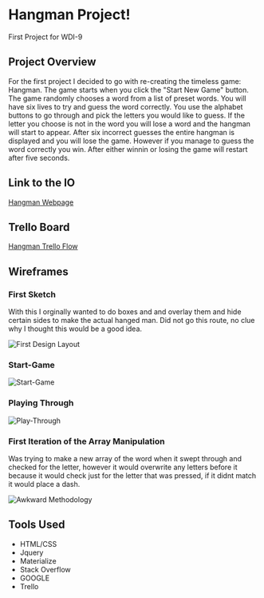 # Hangman Project!
First Project for WDI-9

## Project Overview
For the first project I decided to go with re-creating the timeless game: Hangman. The game starts when you click the "Start New Game" button. The game randomly chooses a word
from a list of preset words. You will have six lives to try and guess the word correctly. You use the alphabet buttons to go through and pick the letters you would like to guess. If the letter you choose is not in the word you will lose a word and the hangman will start to appear. After six incorrect guesses the entire hangman is displayed and you will lose the game. However if you manage to guess the word correctly you win. After either winnin or losing the game will restart after five seconds.

## Link to the IO
[Hangman Webpage](http://ryan-wilkinson-hangman.bitballoon.com/)

## Trello Board
[Hangman Trello Flow](https://trello.com/b/6Z3myJRZ/first-project)

## Wireframes
### First Sketch
With this I orginally wanted to do boxes and and overlay them and hide certain sides to make the actual hanged man. Did not go this route, no clue why I thought this would be a good idea.

![First Design Layout](http://i.imgur.com/125YbeQ.jpg)

### Start-Game
![Start-Game](https://github.com/Ryan-Wilkinson/hangman/blob/master/When-Start-Is-Clicked.png)

### Playing Through
![Play-Through](https://github.com/Ryan-Wilkinson/hangman/blob/master/Letters%20in%2C%20Lives%20lost.png)

### First Iteration of the Array Manipulation
Was trying to make a new array of the word when it swept through and checked for the letter, however it would overwrite any letters before it because it would check just for the letter that was pressed, if it didnt match it would place a dash.

![Awkward Methodology](https://github.com/Ryan-Wilkinson/hangman/blob/master/First-Iteration.png)

## Tools Used
- HTML/CSS
- Jquery
- Materialize
- Stack Overflow
- GOOGLE
- Trello
